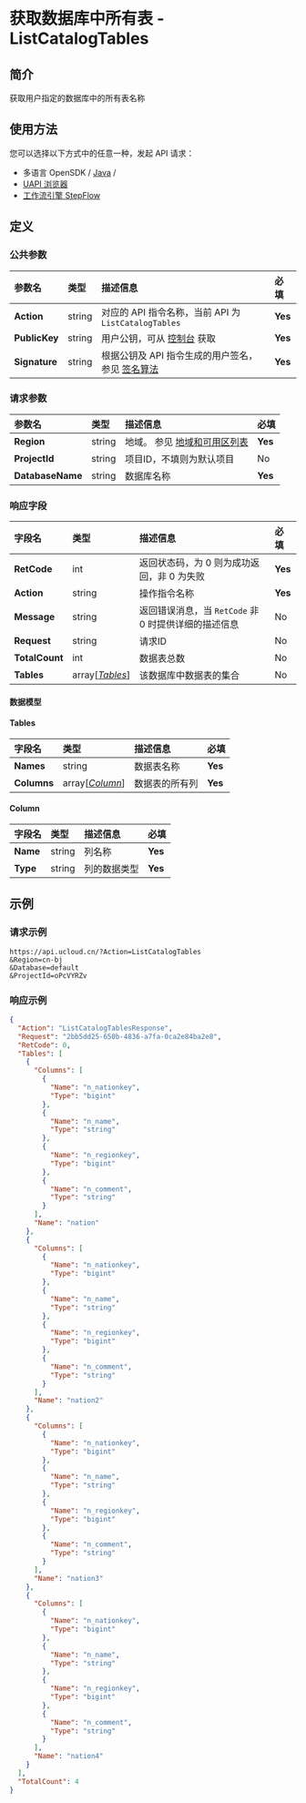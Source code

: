 # 获取数据库中所有表 - ListCatalogTables

## 简介

获取用户指定的数据库中的所有表名称






## 使用方法

您可以选择以下方式中的任意一种，发起 API 请求：
- 多语言 OpenSDK / [Java](https://github.com/ucloud/ucloud-sdk-java) /
- [UAPI 浏览器](https://console.ucloud.cn/uapi/detail?id=ListCatalogTables)
- [工作流引擎 StepFlow](https://console.ucloud.cn/stepflow/manage/)


## 定义

### 公共参数

| 参数名 | 类型 | 描述信息 | 必填 |
|:---|:---|:---|:---|
| **Action**     | string  | 对应的 API 指令名称，当前 API 为 `ListCatalogTables`                        | **Yes** |
| **PublicKey**  | string  | 用户公钥，可从 [控制台](https://console.ucloud.cn/uapi/apikey) 获取                                             | **Yes** |
| **Signature**  | string  | 根据公钥及 API 指令生成的用户签名，参见 [签名算法](api/summary/signature.md)  | **Yes** |

### 请求参数

| 参数名 | 类型 | 描述信息 | 必填 |
|:---|:---|:---|:---|
| **Region** | string | 地域。 参见 [地域和可用区列表](api/summary/regionlist) |**Yes**|
| **ProjectId** | string | 项目ID，不填则为默认项目 |No|
| **DatabaseName** | string | 数据库名称 |**Yes**|

### 响应字段

| 字段名 | 类型 | 描述信息 | 必填 |
|:---|:---|:---|:---|
| **RetCode** | int | 返回状态码，为 0 则为成功返回，非 0 为失败 |**Yes**|
| **Action** | string | 操作指令名称 |**Yes**|
| **Message** | string | 返回错误消息，当 `RetCode` 非 0 时提供详细的描述信息 |No|
| **Request** | string | 请求ID |No|
| **TotalCount** | int | 数据表总数 |No|
| **Tables** | array[[*Tables*](#Tables)] | 该数据库中数据表的集合 |No|

#### 数据模型


#### Tables

| 字段名 | 类型 | 描述信息 | 必填 |
|:---|:---|:---|:---|
| **Names** | string | 数据表名称 |**Yes**|
| **Columns** | array[[*Column*](#Column)] | 数据表的所有列 |**Yes**|

#### Column

| 字段名 | 类型 | 描述信息 | 必填 |
|:---|:---|:---|:---|
| **Name** | string | 列名称 |**Yes**|
| **Type** | string | 列的数据类型 |**Yes**|

## 示例

### 请求示例
    
```
https://api.ucloud.cn/?Action=ListCatalogTables
&Region=cn-bj
&Database=default
&ProjectId=oPcVYRZv
```

### 响应示例
    
```json
{
  "Action": "ListCatalogTablesResponse",
  "Request": "2bb5dd25-650b-4836-a7fa-0ca2e84ba2e8",
  "RetCode": 0,
  "Tables": [
    {
      "Columns": [
        {
          "Name": "n_nationkey",
          "Type": "bigint"
        },
        {
          "Name": "n_name",
          "Type": "string"
        },
        {
          "Name": "n_regionkey",
          "Type": "bigint"
        },
        {
          "Name": "n_comment",
          "Type": "string"
        }
      ],
      "Name": "nation"
    },
    {
      "Columns": [
        {
          "Name": "n_nationkey",
          "Type": "bigint"
        },
        {
          "Name": "n_name",
          "Type": "string"
        },
        {
          "Name": "n_regionkey",
          "Type": "bigint"
        },
        {
          "Name": "n_comment",
          "Type": "string"
        }
      ],
      "Name": "nation2"
    },
    {
      "Columns": [
        {
          "Name": "n_nationkey",
          "Type": "bigint"
        },
        {
          "Name": "n_name",
          "Type": "string"
        },
        {
          "Name": "n_regionkey",
          "Type": "bigint"
        },
        {
          "Name": "n_comment",
          "Type": "string"
        }
      ],
      "Name": "nation3"
    },
    {
      "Columns": [
        {
          "Name": "n_nationkey",
          "Type": "bigint"
        },
        {
          "Name": "n_name",
          "Type": "string"
        },
        {
          "Name": "n_regionkey",
          "Type": "bigint"
        },
        {
          "Name": "n_comment",
          "Type": "string"
        }
      ],
      "Name": "nation4"
    }
  ],
  "TotalCount": 4
}
```





